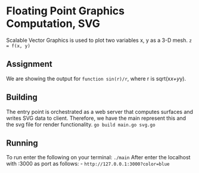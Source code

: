 # Floating Point Graphics Computation, SVG

Scalable Vector Graphics is used to plot two variables x, y as a 3-D mesh.
    `z = f(x, y)`

## Assignment
We are showing the output for `function sin(r)/r`, where r is sqrt(x*x+y*y).
## Building

The entry point is orchestrated as a web server that computes surfaces and writes SVG data to client. Therefore, we have the main represent this and the svg file for render functionality.
    `go build main.go svg.go`
## Running
To run enter the following on your terminal:
    `./main`
After enter the localhost with :3000 as port as follows:
    - `http://127.0.0.1:3000?color=blue`
